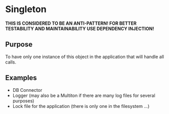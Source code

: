 # Singleton

**THIS IS CONSIDERED TO BE AN ANTI-PATTERN! FOR BETTER TESTABILITY AND MAINTAINABILITY USE DEPENDENCY INJECTION!**

## Purpose

To have only one instance of this object in the application that will handle all calls.

## Examples

* DB Connector
* Logger (may also be a Multiton if there are many log files for several purposes)
* Lock file for the application (there is only one in the filesystem ...)
